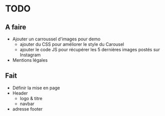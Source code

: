 # TODO

## A faire
 + Ajouter un carroussel d'images pour demo
 	+ ajouter du CSS pour améliorer le style du Carousel
 	+ ajouter le code JS pour récupérer les 5 dernières images postés sur Instagram
 + Mentions légales

## Fait
 + Définir la mise en page
 + Header
 	+ logo & titre
 	+ navbar
 + adresse footer